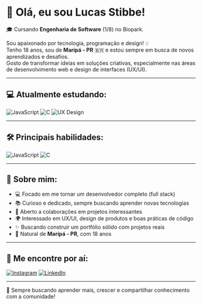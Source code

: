 # 👋 Olá, eu sou Lucas Stibbe!

🎓 Cursando **Engenharia de Software** (1/8) no Biopark.

Sou apaixonado por tecnologia, programação e design! 💡  
Tenho 18 anos, sou de **Maripá - PR** 🇧🇷 e estou sempre em busca de novos aprendizados e desafios.  
Gosto de transformar ideias em soluções criativas, especialmente nas áreas de desenvolvimento web e design de interfaces (UX/UI).

---

## 💻 Atualmente estudando:
![JavaScript](https://img.shields.io/badge/JavaScript-F7DF1E?logo=javascript&logoColor=black)
![C](https://img.shields.io/badge/C-00599C?logo=c&logoColor=white)
![UX Design](https://img.shields.io/badge/UX%20Design-FF4088?logo=figma&logoColor=white)

---

## 🛠️ Principais habilidades:
![JavaScript](https://img.shields.io/badge/JavaScript-F7DF1E?logo=javascript&logoColor=black)
![C](https://img.shields.io/badge/C-00599C?logo=c&logoColor=white)

---

## 🌱 Sobre mim:
- 💻 Focado em me tornar um desenvolvedor completo (full stack)
- 📚 Curioso e dedicado, sempre buscando aprender novas tecnologias
- 🤝 Aberto a colaborações em projetos interessantes
- 🌍 Interessado em UX/UI, design de produtos e boas práticas de código
- ✨ Buscando construir um portfólio sólido com projetos reais
- 🏡 Natural de **Maripá - PR**, com 18 anos

---

## 📱 Me encontre por aí:
[![Instagram](https://img.shields.io/badge/Instagram-E4405F?logo=instagram&logoColor=white)](https://www.instagram.com/lucas_stibbe)
[![LinkedIn](https://img.shields.io/badge/LinkedIn-0077B5?logo=linkedin&logoColor=white)](https://www.linkedin.com/in/lucas-stibbe)

---

🚀 Sempre buscando aprender mais, crescer e compartilhar conhecimento com a comunidade!

<!---
lucasstibbe/lucasstibbe is a ✨ special ✨ repository because its `README.md` (this file) appears on your GitHub profile.
You can click the Preview link to take a look at your changes.
--->
